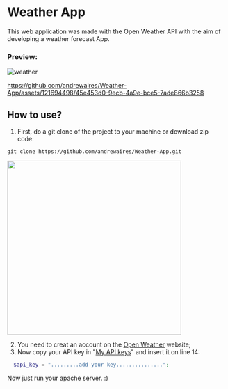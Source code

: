 # Weather App
This web application was made with the Open Weather API with the aim of developing a weather forecast App.

### Preview:
![weather](https://github.com/andrewaires/Weather-App/assets/121694498/c20b12e7-ce45-41ce-82a6-b5c4eadd1efd)

https://github.com/andrewaires/Weather-App/assets/121694498/45e453d0-9ecb-4a9e-bce5-7ade866b3258

## How to use?
1. First, do a git clone of the project to your machine or download zip code:
```
git clone https://github.com/andrewaires/Weather-App.git
```

<img src="https://github.com/andrewaires/Weather-App/assets/121694498/33b31ff1-6655-47fc-986e-2d52ca8a4eff" width="400" height="400">

2. You need to creat an account on the [Open Weather](https://home.openweathermap.org/users/sign_in) website;
3. Now copy your API key in "[My API keys](https://home.openweathermap.org/api_keys)" and insert it on line 14:
```php
  $api_key = ".........add your key...............";
```

Now just run your apache server. :)
